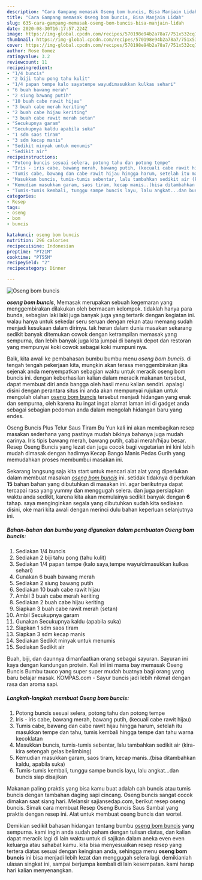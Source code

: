 ```yaml
---
description: "Cara Gampang memasak Oseng bom buncis, Bisa Manjain Lidah"
title: "Cara Gampang memasak Oseng bom buncis, Bisa Manjain Lidah"
slug: 635-cara-gampang-memasak-oseng-bom-buncis-bisa-manjain-lidah
date: 2020-08-30T16:17:57.224Z
image: https://img-global.cpcdn.com/recipes/570198e94b2a78a7/751x532cq70/oseng-bom-buncis-foto-resep-utama.jpg
thumbnail: https://img-global.cpcdn.com/recipes/570198e94b2a78a7/751x532cq70/oseng-bom-buncis-foto-resep-utama.jpg
cover: https://img-global.cpcdn.com/recipes/570198e94b2a78a7/751x532cq70/oseng-bom-buncis-foto-resep-utama.jpg
author: Rose Gomez
ratingvalue: 3.2
reviewcount: 11
recipeingredient:
- "1/4 buncis"
- "2 biji tahu pong tahu kulit"
- "1/4 papan tempe kalo sayatempe wayudimasukkan kulkas sehari"
- "6 buah bawang merah"
- "2 siung bawang putih"
- "10 buah cabe rawit hijau"
- "3 buah cabe merah keriting"
- "2 buah cabe hijau keriting"
- "3 buah cabe rawit merah setan"
- "Secukupnya garam"
- "Secukupnya kaldu apabila suka"
- "1 sdm saos tiram"
- "3 sdm kecap manis"
- "Sedikit minyak untuk menumis"
- "Sedikit air"
recipeinstructions:
- "Potong buncis sesuai selera, potong tahu dan potong tempe"
- "Iris - iris cabe, bawang merah, bawang putih, (kecuali cabe rawit hijau)"
- "Tumis cabe, bawang dan cabe rawit hijau hingga harum, setelah itu masukkan tempe dan tahu, tumis kembali hingga tempe dan tahu warna kecoklatan"
- "Masukkan buncis, tumis-tumis sebentar, lalu tambahkan sedikit air (kira-kira setengah gelas belimbing)"
- "Kemudian masukkan garam, saos tiram, kecap manis..(bisa ditambahkan kaldu, apabila suka)"
- "Tumis-tumis kembali, tunggu sampe buncis layu, lalu angkat...dan buncis siap disajikan"
categories:
- Resep
tags:
- oseng
- bom
- buncis

katakunci: oseng bom buncis 
nutrition: 296 calories
recipecuisine: Indonesian
preptime: "PT21M"
cooktime: "PT55M"
recipeyield: "2"
recipecategory: Dinner

---
```



![Oseng bom buncis](https://img-global.cpcdn.com/recipes/570198e94b2a78a7/751x532cq70/oseng-bom-buncis-foto-resep-utama.jpg)

<b><i>oseng bom buncis</i></b>, Memasak merupakan sebuah kegemaran yang menggembirakan dilakukan oleh bermacam kelompok. tidaklah hanya para bunda, sebagian laki laki juga banyak juga yang tertarik dengan kegiatan ini. walau hanya untuk sekedar seru seruan dengan rekan atau memang sudah menjadi kesukaan dalam dirinya. tak heran dalam dunia masakan sekarang sedikit banyak ditemukan cowok dengan ketrampilan memasak yang sempurna, dan lebih banyak juga kita jumpai di banyak depot dan restoran yang mempunyai koki cowok sebagai koki mumpuni nya.

Baik, kita awali ke pembahasan bumbu bumbu menu <i>oseng bom buncis</i>. di tengah tengah pekerjaan kita, mungkin akan terasa menggembirakan jika sejenak anda menyempatkan sebagian waktu untuk meracik oseng bom buncis ini. dengan keberhasilan kalian dalam meracik makanan tersebut, dapat membuat diri anda bangga oleh hasil menu kalian sendiri. apalagi disini dengan perantara situs ini anda akan mempunyai rujukan untuk mengolah olahan <u>oseng bom buncis</u> tersebut menjadi hidangan yang enak dan sempurna, oleh karena itu ingat ingat alamat laman ini di gadget anda sebagai sebagian pedoman anda dalam mengolah hidangan baru yang endes.

Oseng Buncis Plus Telur Saus Tiram Bu Yun kali ini akan membagikan resep masakan sederhana yang pastinya mudah bikinya bahanya juga mudah carinya. Iris tipis bawang merah, bawang putih, cabai merah/hijau besar. Resep Oseng Buncis yang lezat dan juga cocok bagi vegetarian ini kini lebih mudah dimasak dengan hadirnya Kecap Bango Manis Pedas Gurih yang memudahkan proses membumbui masakan ini.


Sekarang langsung saja kita start untuk mencari alat alat yang diperlukan dalam membuat masakan <u><i>oseng bom buncis</i></u> ini. setidak tidaknya diperlukan <b>15</b> bahan bahan yang dibutuhkan di masakan ini. agar berikutnya dapat tercapai rasa yang yummy dan menggugah selera. dan juga persiapkan waktu anda sedikit, karena kita akan memulainya sedikit banyak dengan <b>6</b> tahap. saya menginginkan segala yang dibutuhkan sudah kita sediakan disini, oke mari kita awali dengan merinci dulu bahan keperluan selanjutnya ini.

<!--inarticleads1-->

##### Bahan-bahan dan bumbu yang digunakan dalam pembuatan Oseng bom buncis:

1. Sediakan 1/4 buncis
1. Sediakan 2 biji tahu pong (tahu kulit)
1. Sediakan 1/4 papan tempe (kalo saya,tempe wayu/dimasukkan kulkas sehari)
1. Gunakan 6 buah bawang merah
1. Sediakan 2 siung bawang putih
1. Sediakan 10 buah cabe rawit hijau
1. Ambil 3 buah cabe merah keriting
1. Sediakan 2 buah cabe hijau keriting
1. Siapkan 3 buah cabe rawit merah (setan)
1. Ambil Secukupnya garam
1. Gunakan Secukupnya kaldu (apabila suka)
1. Siapkan 1 sdm saos tiram
1. Siapkan 3 sdm kecap manis
1. Sediakan Sedikit minyak untuk menumis
1. Sediakan Sedikit air


Buah, biji, dan daunnya dimanfaatkan orang sebagai sayuran. Sayuran ini kaya dengan kandungan protein. Kali ini ini mama bay memasak Oseng Buncis Bumbu tauco yang super super mudah buatnya bagi orang yang baru belajar masak. KOMPAS.com - Sayur buncis jadi lebih nikmat dengan rasa dan aroma sapi. 

<!--inarticleads2-->

##### Langkah-langkah membuat Oseng bom buncis:

1. Potong buncis sesuai selera, potong tahu dan potong tempe
1. Iris - iris cabe, bawang merah, bawang putih, (kecuali cabe rawit hijau)
1. Tumis cabe, bawang dan cabe rawit hijau hingga harum, setelah itu masukkan tempe dan tahu, tumis kembali hingga tempe dan tahu warna kecoklatan
1. Masukkan buncis, tumis-tumis sebentar, lalu tambahkan sedikit air (kira-kira setengah gelas belimbing)
1. Kemudian masukkan garam, saos tiram, kecap manis..(bisa ditambahkan kaldu, apabila suka)
1. Tumis-tumis kembali, tunggu sampe buncis layu, lalu angkat...dan buncis siap disajikan


Makanan paling praktis yang bisa kamu buat adalah cah buncis atau tumis buncis dengan tambahan daging sapi cincang. Oseng buncis sangat cocok dimakan saat siang hari. Melansir sajiansedap.com, berikut resep oseng buncis. Simak cara membuat Resep Oseng Buncis Saus Sambal yang praktis dengan resep ini. Alat untuk membuat oseng buncis dan wortel. 

Demikian sedikit bahasan hidangan tentang bumbu <u>oseng bom buncis</u> yang sempurna. kami ingin anda sudah paham dengan tulisan diatas, dan kalian dapat meracik lagi di lain waktu untuk di sajikan dalam aneka even even keluarga atau sahabat kamu. kita bisa menyesuaikan resep resep yang tertera diatas sesuai dengan keinginan anda, sehingga menu <b>oseng bom buncis</b> ini bisa menjadi lebih lezat dan menggugah selera lagi. demikianlah ulasan singkat ini, sampai berjumpa kembali di lain kesempatan. kami harap hari kalian menyenangkan.
